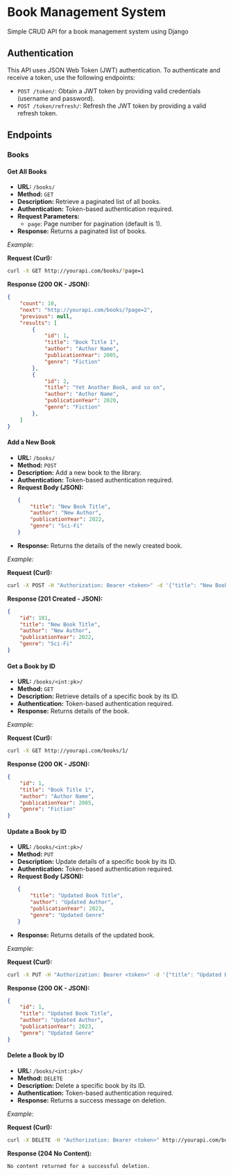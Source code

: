 # Book Management System

Simple CRUD API for a book management system using Django

## Authentication

This API uses JSON Web Token (JWT) authentication. To authenticate and receive a token, use the following endpoints:

- `POST /token/`: Obtain a JWT token by providing valid credentials (username and password).
- `POST /token/refresh/`: Refresh the JWT token by providing a valid refresh token.

## Endpoints

### Books

#### Get All Books
- **URL:** `/books/`
- **Method:** `GET`
- **Description:** Retrieve a paginated list of all books.
- **Authentication:** Token-based authentication required.
- **Request Parameters:**
    - `page`: Page number for pagination (default is 1).
- **Response:** Returns a paginated list of books.

*Example:*

**Request (Curl):**
```bash
curl -X GET http://yourapi.com/books/?page=1
```

**Response (200 OK - JSON):**
```json
{
    "count": 10,
    "next": "http://yourapi.com/books/?page=2",
    "previous": null,
    "results": [
        {
            "id": 1,
            "title": "Book Title 1",
            "author": "Author Name",
            "publicationYear": 2005,
            "genre": "Fiction"
        },
        {
            "id": 2,
            "title": "Yet Another Book, and so on",
            "author": "Author Name",
            "publicationYear": 2020,
            "genre": "Fiction"
        },
    ]
}
```

#### Add a New Book
- **URL:** `/books/`
- **Method:** `POST`
- **Description:** Add a new book to the library.
- **Authentication:** Token-based authentication required.
- **Request Body (JSON):** 
    ```json
    {
        "title": "New Book Title",
        "author": "New Author",
        "publicationYear": 2022,
        "genre": "Sci-Fi"
    }
    ```
- **Response:** Returns the details of the newly created book.

*Example:*

**Request (Curl):**
```bash
curl -X POST -H "Authorization: Bearer <token>" -d '{"title": "New Book Title", "author": "New Author", "publicationYear": 2022, "genre": "Sci-Fi"}' -H "Content-Type: application/json" http://yourapi.com/books/
```

**Response (201 Created - JSON):**
```json
{
    "id": 101,
    "title": "New Book Title",
    "author": "New Author",
    "publicationYear": 2022,
    "genre": "Sci-Fi"
}
```

#### Get a Book by ID
- **URL:** `/books/<int:pk>/`
- **Method:** `GET`
- **Description:** Retrieve details of a specific book by its ID.
- **Authentication:** Token-based authentication required.
- **Response:** Returns details of the book.

*Example:*

**Request (Curl):**
```bash
curl -X GET http://yourapi.com/books/1/
```

**Response (200 OK - JSON):**
```json
{
    "id": 1,
    "title": "Book Title 1",
    "author": "Author Name",
    "publicationYear": 2005,
    "genre": "Fiction"
}
```

#### Update a Book by ID
- **URL:** `/books/<int:pk>/`
- **Method:** `PUT`
- **Description:** Update details of a specific book by its ID.
- **Authentication:** Token-based authentication required.
- **Request Body (JSON):** 
    ```json
    {
        "title": "Updated Book Title",
        "author": "Updated Author",
        "publicationYear": 2023,
        "genre": "Updated Genre"
    }
    ```
- **Response:** Returns details of the updated book.

*Example:*

**Request (Curl):**
```bash
curl -X PUT -H "Authorization: Bearer <token>" -d '{"title": "Updated Book Title", "author": "Updated Author", "publicationYear": 2023, "genre": "Updated Genre"}' -H "Content-Type: application/json" http://yourapi.com/books/1/
```

**Response (200 OK - JSON):**
```json
{
    "id": 1,
    "title": "Updated Book Title",
    "author": "Updated Author",
    "publicationYear": 2023,
    "genre": "Updated Genre"
}
```

#### Delete a Book by ID
- **URL:** `/books/<int:pk>/`
- **Method:** `DELETE`
- **Description:** Delete a specific book by its ID.
- **Authentication:** Token-based authentication required.
- **Response:** Returns a success message on deletion.

*Example:*

**Request (Curl):**
```bash
curl -X DELETE -H "Authorization: Bearer <token>" http://yourapi.com/books/1/
```

**Response (204 No Content):**
```
No content returned for a successful deletion.
```
